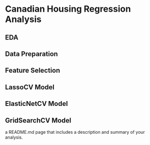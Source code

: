 # Canadian Housing Regression Analysis

## EDA 

## Data Preparation

## Feature Selection 

## LassoCV Model 

## ElasticNetCV Model 

## GridSearchCV Model


a README.md page that includes a description and summary of your analysis.
